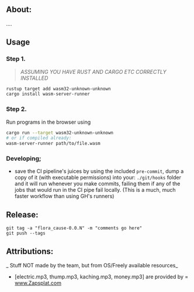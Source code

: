 ## About:
....


## Usage

### Step 1.
>_ASSUMING YOU HAVE RUST AND CARGO ETC CORRECTLY INSTALLED_
```sh
rustup target add wasm32-unknown-unknown
cargo install wasm-server-runner
```

### Step 2.

Run programs in the browser using
```sh
cargo run --target wasm32-unknown-unknown
# or if compiled already:
wasm-server-runner path/to/file.wasm
```

### Developing;
- save the CI pipeline's juices by using the included `pre-commit`, dump a copy of it (with executable permissions) into your:
`./git/hooks` folder and it will run whenever you make commits, failing them if any of the jobs that would run in the CI pipe fail locally. (This is a much, much faster workflow than using GH's runners)


## Release:
```shell
git tag -a "flora_cause-0.0.N" -m "comments go here"
git push --tags
````

## Attributions:
_ Stuff NOT made by the team, but from OS/Freely available resources_
- [electric.mp3, thump.mp3, kaching.mp3, money.mp3] are provided by = www.Zapsplat.com
